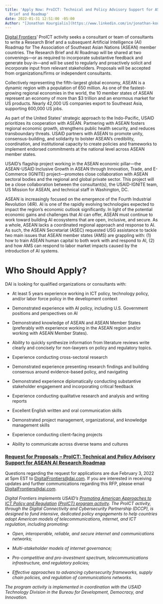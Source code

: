 ```yaml
---
title: 'Apply Now: ProICT: Technical and Policy Advisory Support for ASEAN AI Research
  Brief and Roadmap'
date: 2022-01-31 12:51:00 -05:00
Author: "[Jonathan Kourgialis](https://www.linkedin.com/in/jonathan-kourgialis-bbb6a150/)"
---
```


[Digital Frontiers](https://www.dai.com/our-work/projects/worldwide-digital-frontiers-df)’ ProICT activity seeks a consultant or team of consultants to write a Research Brief and a subsequent Artificial Intelligence (AI) Roadmap for The Association of Southeast Asian Nations (ASEAN) member countries. The Research Brief and AI Roadmap will be shared at two convenings—or as required to incorporate substantive feedback and generate buy-in—and will be used to regularly and proactively solicit and incorporate input from relevant stakeholders. Proposals will be accepted from organizations/firms or independent consultants.

Collectively representing the fifth-largest global economy, ASEAN is a dynamic region with a population of 650 million. As one of the fastest-growing regional economies in the world, the 10 member states of ASEAN represent an economy of more than $3 trillion and an enormous market for US products. Nearly 42,000 US companies export to Southeast Asia, supporting 600,000 US jobs.

As part of the United States’ strategic approach to the Indo-Pacific, USAID prioritizes its cooperation with ASEAN. Partnering with ASEAN fosters regional economic growth, strengthens public health security, and reduces transboundary threats. USAID partners with ASEAN to promote unity, consensus-building, and solidarity to bolster ASEAN’s credibility, coordination, and institutional capacity to create policies and frameworks to implement endorsed commitments at the national level across ASEAN member states.

USAID’s flagship project working in the ASEAN economic pillar—the ASEAN-USAID Inclusive Growth in ASEAN through Innovation, Trade, and E-Commerce (IGNITE) project—promotes close collaboration with ASEAN sectoral bodies and the regional and global private sector. This project will be a close collaboration between the consultant(s), the USAID-IGNITE team, US Mission for ASEAN, and technical staff in Washington, DC.

ASEAN is increasingly focused on the emergence of the Fourth Industrial Revolution (4IR). AI is one of the rapidly evolving technologies expected to impact the region’s economic outlook significantly. In light of the potential economic gains and challenges that AI can offer, ASEAN must continue to work toward building AI ecosystems that are open, inclusive, and secure. As a whole, ASEAN lacks a coordinated regional approach and response to AI. As such, the ASEAN Secretariat (ASEC) requested USG assistance to tackle two main issues that ASEAN member states (AMS) are grappling with: (1) how to train ASEAN human capital to both work with and respond to AI, (2) and how AMS can respond to labor market impacts caused by the introduction of AI systems.

# **Who Should Apply?**

DAI is looking for qualified organizations or consultants with:

* At least 5 years experience working in ICT policy, technology policy, and/or labor force policy in the development context

* Demonstrated experience with AI policy, including U.S. Government positions and perspectives on AI

* Demonstrated knowledge of ASEAN and ASEAN Member States (preferably with experience working in the ASEAN region and/or working with ASEAN Member States).

* Ability to quickly synthesize information from literature reviews write clearly and concisely for non-lawyers on policy and regulatory topics.

* Experience conducting cross-sectoral research

* Demonstrated experience presenting research findings and building consensus around evidence-based policy, and navigating

* Demonstrated experience diplomatically conducting substantive stakeholder engagement and incorporating critical feedback

* Experience conducting qualitative research and analysis and writing reports

* Excellent English written and oral communication skills

* Demonstrated project management, organizational, and knowledge management skills

* Experience conducting client-facing projects

* Ability to communicate across diverse teams and cultures

### [Request for Proposals – ProICT: Technical and Policy Advisory Support for ASEAN AI Research Roadmap ](/uploads/Digital%20Frontiers-RFP%202022-03%20PROICT-ASEAN%20AI-beaac2.pdf)

Questions regarding the request for applications are due February 3, 2022 at 5pm EST to [DigitalFrontiers@dai.com](mailto:DigitalFrontiers@dai.com). If you are interested in receiving updates and further communications regarding this RFP, please email [DigitalFrontiers@dai.com](mailto:DigitalFrontiers@dai.com).

*Digital Frontiers implements USAID’s [Promoting American Approaches to ICT Policy and Regulation](https://www.usaid.gov/digital-development/pro-ict-factsheet) [(ProICT) program activity](https://www.usaid.gov/digital-development/pro-ict-factsheet). The ProICT activity, through the Digital Connectivity and Cybersecurity Partnership (DCCP), is designed to fund intensive, dedicated policy engagements to help countries adopt American models of telecommunications, internet, and ICT regulation, including promoting:*

* *Open, interoperable, reliable, and secure internet and communications networks;*

* *Multi-stakeholder models of internet governance;*

* *Pro-competitive and pro-investment spectrum, telecommunications infrastructure, and regulatory policies;*

* *Effective approaches to advancing cybersecurity frameworks, supply chain policies, and regulation of communications networks.*

*The program activity is implemented in coordination with the USAID Technology Division in the Bureau for Development, Democracy, and Innovation.*